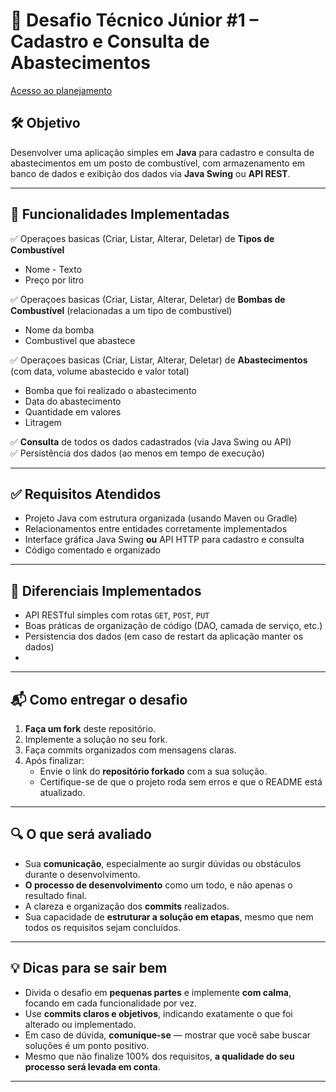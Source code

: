 # 🔹 Desafio Técnico Júnior #1 – Cadastro e Consulta de Abastecimentos

[Acesso ao planejamento](https://tree.taiga.io/project/libiamanoela-desafio-merito/backlog)

## 🛠 Objetivo

Desenvolver uma aplicação simples em **Java** para cadastro e consulta de abastecimentos em um posto de combustível, com armazenamento em banco de dados e exibição dos dados via **Java Swing** ou **API REST**.

---

## 📌 Funcionalidades Implementadas

✅ Operaçoes basicas (Criar, Listar, Alterar, Deletar) de **Tipos de Combustível** 
- Nome - Texto
- Preço por litro

✅ Operaçoes basicas (Criar, Listar, Alterar, Deletar) de **Bombas de Combustível** (relacionadas a um tipo de combustível)
- Nome da bomba
- Combustivel que abastece

✅ Operaçoes basicas (Criar, Listar, Alterar, Deletar)  de **Abastecimentos** (com data, volume abastecido e valor total)
- Bomba que foi realizado o abastecimento
- Data do abastecimento
- Quantidade em valores
- Litragem
  
✅ **Consulta** de todos os dados cadastrados (via Java Swing ou API)  
✅ Persistência dos dados (ao menos em tempo de execução)  

---

## ✅ Requisitos Atendidos

- Projeto Java com estrutura organizada (usando Maven ou Gradle)
- Relacionamentos entre entidades corretamente implementados
- Interface gráfica Java Swing **ou** API HTTP para cadastro e consulta
- Código comentado e organizado

---

## 🌟 Diferenciais Implementados

- API RESTful simples com rotas `GET`, `POST`, `PUT`
- Boas práticas de organização de código (DAO, camada de serviço, etc.)
- Persistencia dos dados (em caso de restart da aplicação manter os dados)
- 
---

## 📬 Como entregar o desafio

1. **Faça um fork** deste repositório.
2. Implemente a solução no seu fork.
3. Faça commits organizados com mensagens claras.
4. Após finalizar:
   - Envie o link do **repositório forkado** com a sua solução.
   - Certifique-se de que o projeto roda sem erros e que o README está atualizado.

---
## 🔍 O que será avaliado

- Sua **comunicação**, especialmente ao surgir dúvidas ou obstáculos durante o desenvolvimento.
- **O processo de desenvolvimento** como um todo, e não apenas o resultado final.
- A clareza e organização dos **commits** realizados.
- Sua capacidade de **estruturar a solução em etapas**, mesmo que nem todos os requisitos sejam concluídos.

---

## 💡 Dicas para se sair bem

- Divida o desafio em **pequenas partes** e implemente **com calma**, focando em cada funcionalidade por vez.
- Use **commits claros e objetivos**, indicando exatamente o que foi alterado ou implementado.
- Em caso de dúvida, **comunique-se** — mostrar que você sabe buscar soluções é um ponto positivo.
- Mesmo que não finalize 100% dos requisitos, **a qualidade do seu processo será levada em conta**.

---
